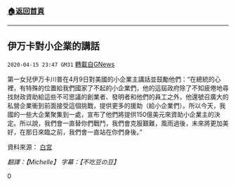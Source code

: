 ###  [:house:返回首頁](https://github.com/ourhimalayas/txt)
---

## 伊万卡對小企業的講話
`2020-04-15 23:47 GM31` [轉載自GNews](https://gnews.org/zh-hant/174180/)

第一女兒伊万卡川普在4月9日對美國的小企業主講話並鼓勵他們：“在總統的心裡，有特殊的位置給我們國家了不起的小企業們，他的這屆政府除了不知疲倦地尋找財政資助給這些不可思議的創業者、發明者和他們的員工之外，他還號召廣大的私營企業衝到前面接受這個挑戰，提供更多的援助（給小企業們）。所以今天，我國的一些大企業聚集到一處，宣布了他們將提供150億美元來資助小企業主的決定。所以說，我們會一直替你們戰鬥，我們會克服艱難，風雨過後，未來將更加美好，在那日來臨之前，我們會一直站在你們身後。”

資料來源： [白宮](https://www.youtube.com/watch?v=3EXXkAA8vSk)

*翻譯：【Michelle】 字幕：【不吃豆の豆】*

0
